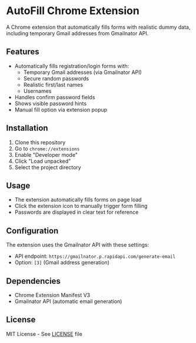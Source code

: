 # AutoFill Chrome Extension

A Chrome extension that automatically fills forms with realistic dummy data, including temporary Gmail addresses from Gmailnator API.

## Features

- Automatically fills registration/login forms with:
  - Temporary Gmail addresses (via Gmailnator API)
  - Secure random passwords
  - Realistic first/last names
  - Usernames
- Handles confirm password fields
- Shows visible password hints
- Manual fill option via extension popup

## Installation

1. Clone this repository
2. Go to `chrome://extensions`
3. Enable "Developer mode"
4. Click "Load unpacked"
5. Select the project directory

## Usage

- The extension automatically fills forms on page load
- Click the extension icon to manually trigger form filling
- Passwords are displayed in clear text for reference

## Configuration

The extension uses the Gmailnator API with these settings:
- API endpoint: `https://gmailnator.p.rapidapi.com/generate-email`
- Option: `[3]` (Gmail address generation)

## Dependencies

- Chrome Extension Manifest V3
- Gmailnator API (automatic email generation)

## License

MIT License - See [LICENSE](LICENSE) file
